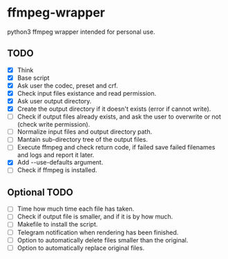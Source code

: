 # ffmpeg-wrapper

python3 ffmpeg wrapper intended for personal use.


## TODO
- [x] Think
- [x] Base script
- [x] Ask user the codec, preset and crf.
- [x] Check input files existance and read permission.
- [x] Ask user output directory.
- [x] Create the output directory if it doesn't exists (error if cannot write).
- [ ] Check if output files already exists, and ask the user to overwrite or not (check write permission).
- [ ] Normalize input files and output directory path.
- [ ] Mantain sub-directory tree of the output files.
- [ ] Execute ffmpeg and check return code, if failed save failed filenames and logs and report it later.
- [x] Add --use-defaults argument.
- [ ] Check if ffmpeg is installed.

## Optional TODO
- [ ] Time how much time each file has taken.
- [ ] Check if output file is smaller, and if it is by how much.
- [ ] Makefile to install the script.
- [ ] Telegram notification when rendering has been finished.
- [ ] Option to automatically delete files smaller than the original.
- [ ] Option to automatically replace original files.
